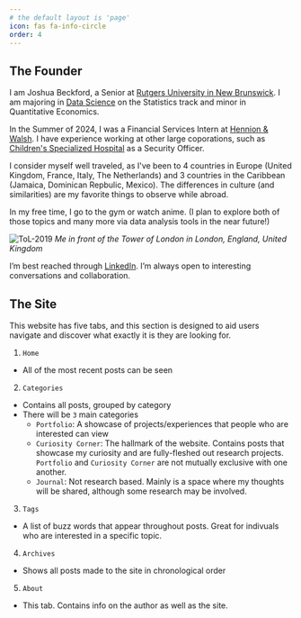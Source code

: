 ```yaml
---
# the default layout is 'page'
icon: fas fa-info-circle
order: 4
---
```


## The Founder
I am Joshua Beckford, a Senior at [Rutgers University in New Brunswick](https://www.rutgers.edu/). I am majoring in [Data Science](https://en.wikipedia.org/wiki/Data_science) on the Statistics track and minor in Quantitative Economics.

In the Summer of 2024, I was a Financial Services Intern at [Hennion & Walsh](https://www.hennionandwalsh.com/). I have experience working at other large coporations, such as [Children's Specialized Hospital](https://www.rwjbh.org/childrens-specialized-hospital/) as a Security Officer. 

I consider myself well traveled, as I've been to 4 countries in Europe (United Kingdom, France, Italy, The Netherlands) and 3 countries in the Caribbean (Jamaica, Dominican Repbulic, Mexico). The differences in culture (and similarities) are my favorite things to observe while abroad.

In my free time, I go to the gym or watch anime. (I plan to explore both of those topics and many more via data analysis tools in the near future!)

![ToL-2019](https://tinypic.host/images/2025/01/17/IMG_1030.jpg)
_Me in front of the Tower of London in London, England, United Kingdom_

I’m best reached through [LinkedIn](https://www.linkedin.com/in/joshb1973/). I’m always open to interesting conversations and collaboration.

## The Site
This website has five tabs, and this section is designed to aid users navigate and discover what exactly it is they are looking for.

1. `Home`
  - All of the most recent posts can be seen
2. `Categories`
  - Contains all posts, grouped by category
  - There will be `3` main categories
    - `Portfolio`: A showcase of projects/experiences that people who are interested can view
    - `Curiosity Corner`: The hallmark of the website. Contains posts that showcase my curiosity and are fully-fleshed out research projects. `Portfolio` and `Curiosity Corner` are not mutually exclusive with one another.
    - `Journal`: Not research based. Mainly is a space where my thoughts will be shared, although some research may be involved.
3. `Tags`
  - A list of buzz words that appear throughout posts. Great for indivuals who are interested in a specific topic.
4. `Archives`
  - Shows all posts made to the site in chronological order
5. `About`
  - This tab. Contains info on the author as well as the site.
